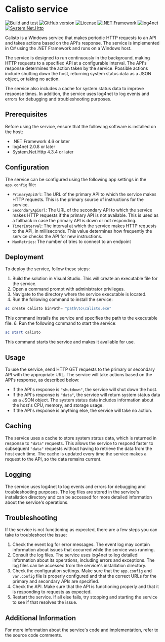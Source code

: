 # Calisto service
[![Build and test](https://github.com/Odery/Calisto-WindowsSerivce/actions/workflows/dotnet-desktop.yml/badge.svg)](https://github.com/Odery/Calisto-WindowsSerivce/actions/workflows/dotnet-desktop.yml)
[![GitHub version](https://img.shields.io/badge/Version-BETA-red)](https://github.com/Odery/Calisto-WindowsService/releases)
[![License](https://img.shields.io/github/license/Odery/Calisto-WindowsSerivce.svg)](https://github.com/Odery/Calisto-WindowsSerivce/blob/master/LICENSE)
[![.NET Framework](https://img.shields.io/badge/.NET%20Framework-4.6%20or%20later-brightgreen)](https://dotnet.microsoft.com/download/dotnet-framework)
[![log4net](https://img.shields.io/badge/log4net-2.0.8%20or%20later-brightgreen)](https://www.nuget.org/packages/log4net/)
[![System.Net.Http](https://img.shields.io/badge/System.Net.Http-4.3.4%20or%20later-brightgreen)](https://www.nuget.org/packages/System.Net.Http/)

Calisto is a Windows service that makes periodic HTTP requests to an API and takes actions based on the API's response. The service is implemented in C# using the .NET Framework and runs on a Windows host.

The service is designed to run continuously in the background, making HTTP requests to a specified API at a configurable interval. The API's response determines the action taken by the service. Possible actions include shutting down the host, returning system status data as a JSON object, or taking no action.

The service also includes a cache for system status data to improve response times. In addition, the service uses log4net to log events and errors for debugging and troubleshooting purposes.

## Prerequisites

Before using the service, ensure that the following software is installed on the host:

-   .NET Framework 4.6 or later
-   log4net 2.0.8 or later
-   System.Net.Http 4.3.4 or later

## Configuration

The service can be configured using the following app settings in the `app.config` file:

-   `PrimaryApiUrl`: The URL of the primary API to which the service makes HTTP requests. This is the primary source of instructions for the service.
-   `SecondaryApiUrl`: The URL of the secondary API to which the service makes HTTP requests if the primary API is not available. This is used as a fallback in case the primary API is down or not responding.
-   `TimerInterval`: The interval at which the service makes HTTP requests to the API, in milliseconds. This value determines how frequently the service checks the API for new instructions.
- `MaxRetries`: The number of tries to connect to an endpoint

## Deployment

To deploy the service, follow these steps:

1.  Build the solution in Visual Studio. This will create an executable file for the service.
2.  Open a command prompt with administrator privileges.
3.  Navigate to the directory where the service executable is located.
4.  Run the following command to install the service: 
```powershell 
sc create calisto binPath= "path\to\calisto.exe"
``` 
This command installs the service and specifies the path to the executable file.
6.  Run the following command to start the service: 
```powershell 
sc start calisto 
``` 
This command starts the service and makes it available for use.

## Usage

To use the service, send HTTP GET requests to the primary or secondary API with the appropriate URL. The service will take actions based on the API's response, as described below:

-   If the API's response is `"shutdown"`, the service will shut down the host.
-   If the API's response is `"data"`, the service will return system status data as a JSON object. The system status data includes information about the host's CPU, memory, and storage usage.
-   If the API's response is anything else, the service will take no action.

## Caching

The service uses a cache to store system status data, which is returned in response to `"data"` requests. This allows the service to respond faster to subsequent `"data"` requests without having to retrieve the data from the host each time. The cache is updated every time the service makes a request to the API, so the data remains current.

## Logging

The service uses log4net to log events and errors for debugging and troubleshooting purposes. The log files are stored in the service's installation directory and can be accessed for more detailed information about the service's operations.

## Troubleshooting
If the service is not functioning as expected, there are a few steps you can take to troubleshoot the issue:

1.  Check the event log for error messages. The event log may contain information about issues that occurred while the service was running.
2.  Consult the log files. The service uses log4net to log detailed information about its operations, including errors and exceptions. The log files can be accessed from the service's installation directory.
3.  Check the configuration settings. Make sure that the `app.config` and `var.config` file is properly configured and that the correct URLs for the primary and secondary APIs are specified.
4.  Check the API. Make sure that the API is functioning properly and that it is responding to requests as expected.
5.  Restart the service. If all else fails, try stopping and starting the service to see if that resolves the issue.
## Additional Information

For more information about the service's code and implementation, refer to the source code comments.
